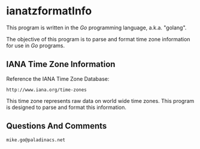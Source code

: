 # ianatzformatInfo

This program is written in the *Go* programming language, a.k.a. "golang".

The objective of this program is to parse and format time zone information
for use in *Go* programs. 

## IANA Time Zone Information
Reference the IANA Time Zone Database:

    http://www.iana.org/time-zones
    
This time zone represents raw data on world wide time zones. This program
is designed to parse and format this information.

## Questions And Comments

    mike.go@paladinacs.net
        


